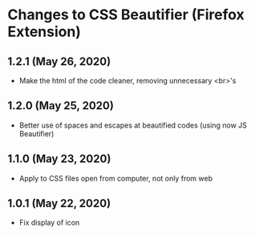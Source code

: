 # Changes to CSS Beautifier (Firefox Extension)


## 1.2.1 (May 26, 2020)
- Make the html of the code cleaner, removing unnecessary \<br>'s

## 1.2.0 (May 25, 2020)
- Better use of spaces and escapes at beautified codes (using now JS Beautifier)

## 1.1.0 (May 23, 2020)

- Apply to CSS files open from computer, not only from web

## 1.0.1 (May 22, 2020)

- Fix display of icon